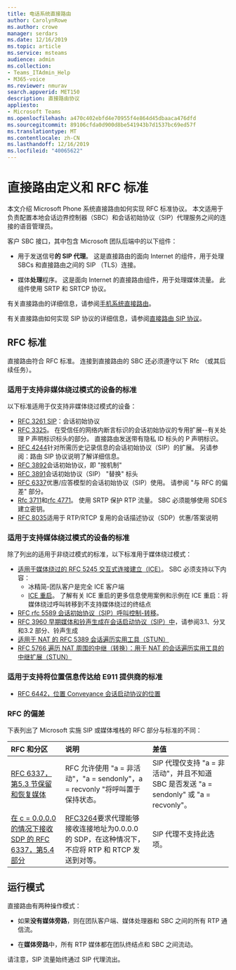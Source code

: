 ```yaml
---
title: 电话系统直接路由
author: CarolynRowe
ms.author: crowe
manager: serdars
ms.date: 12/16/2019
ms.topic: article
ms.service: msteams
audience: admin
ms.collection:
- Teams_ITAdmin_Help
- M365-voice
ms.reviewer: nmurav
search.appverid: MET150
description: 直接路由协议
appliesto:
- Microsoft Teams
ms.openlocfilehash: a470c402ebfd4e70955f4e864d45dbaaca476dfd
ms.sourcegitcommit: 89106cfda0d900d8be541943b7d1537bc69ed57f
ms.translationtype: MT
ms.contentlocale: zh-CN
ms.lasthandoff: 12/16/2019
ms.locfileid: "40065622"
---
```

# <a name="direct-routing---definitions-and-rfc-standards"></a>直接路由定义和 RFC 标准

本文介绍 Microsoft Phone 系统直接路由如何实现 RFC 标准协议。 本文适用于负责配置本地会话边界控制器（SBC）和会话初始协议（SIP）代理服务之间的连接的语音管理员。

客户 SBC 接口，其中包含 Microsoft 团队后端中的以下组件： 

- 用于发送信号**的 SIP 代理**。 这是直接路由的面向 Internet 的组件，用于处理 SBCs 和直接路由之间的 SIP （TLS）连接。

- 媒体**处理**程序。 这是面向 Internet 的直接路由组件，用于处理媒体流量。 此组件使用 SRTP 和 SRTCP 协议。


有关直接路由的详细信息，请参阅[手机系统直接路由](direct-routing-landing-page.md)。

有关直接路由如何实现 SIP 协议的详细信息，请参阅[直接路由 SIP 协议](direct-routing-protocols-sip.md)。

## <a name="rfc-standards"></a>RFC 标准

直接路由符合 RFC 标准。  连接到直接路由的 SBC 还必须遵守以下 Rfc （或其后续任务）。 

### <a name="standards-applicable-to-devices-that-support-non-media-bypass-mode"></a>适用于支持非媒体绕过模式的设备的标准 

以下标准适用于仅支持非媒体绕过模式的设备：

- [RFC 3261 SIP](https://tools.ietf.org/html/rfc3261)：会话初始协议
- [RFC 3325](https://www.ietf.org/rfc/rfc3325)。 在受信任的网络内断言标识的会话初始协议的专用扩展--有关处理 P 声明标识标头的部分。 直接路由发送带有隐私 ID 标头的 P 声明标识。 
- [RFC 4244](https://www.ietf.org/rfc/rfc4244.txt)针对所需历史记录信息的会话初始协议（SIP）的扩展。 另请参阅：路由 SIP 协议说明了解详细信息。
- [RFC 3892](https://www.ietf.org/rfc/rfc3892.txt)会话初始协议，即 "按机制"
- [RFC 3891](https://www.ietf.org/rfc/rfc3891.txt)会话初始协议（SIP） "替换" 标头 
- [RFC 6337](https://tools.ietf.org/html/rfc6337)优惠/应答模型的会话初始协议（SIP）使用。
  请参阅 "与 RFC 的偏差" 部分。
- [Rfc 3711](https://tools.ietf.org/html/rfc3711)和[rfc 4771](https://tools.ietf.org/html/rfc4771)。 使用 SRTP 保护 RTP 流量。 SBC 必须能够使用 SDES 建立密钥。 
- [RFC 8035](https://www.ietf.org/rfc/rfc8035.txt)适用于 RTP/RTCP 复用的会话描述协议（SDP）优惠/答案说明

### <a name="standards-applicable-to-devices-that-support-media-bypass-mode"></a>适用于支持媒体绕过模式的设备的标准

除了列出的适用于非绕过模式的标准，以下标准用于媒体绕过模式：

- [适用于媒体绕过的 RFC 5245 交互式连接建立（ICE）](https://tools.ietf.org/html/rfc5245)。  SBC 必须支持以下内容：
  - 冰精简-团队客户是完全 ICE 客户端
  - [ICE 重启](https://tools.ietf.org/html/rfc5245#section-9.1.1.1)。 了解有关 ICE 重启的更多信息使用案例和示例在 ICE 重启：将媒体绕过呼叫转移到不支持媒体绕过的终结点   
- [RFC rfc 5589 会话初始协议（SIP）呼叫控制-转移](https://tools.ietf.org/html/rfc5589)。 
- [RFC 3960 早期媒体和铃声生成在会话启动协议（SIP）中](https://tools.ietf.org/html/rfc3960)，请参阅3.1、分叉和3.2 部分、铃声生成 
- [适用于 NAT 的 RFC 5389 会话遍历实用工具（STUN）](https://tools.ietf.org/html/rfc5389)
- [RFC 5766 遍历 NAT 周围的中继（转换）：用于 NAT 的会话遍历实用工具的中继扩展（STUN）](https://tools.ietf.org/html/rfc5766)

### <a name="standards-applicable-to-support-conveying-location-information-to-e911-providers"></a>适用于支持将位置信息传达给 E911 提供商的标准

- [RFC 6442，位置 Conveyance 会话启动协议的位置](https://tools.ietf.org/html/rfc6442)

### <a name="deviations-from-the-rfcs"></a>RFC 的偏差

下表列出了 Microsoft 实施 SIP 或媒体堆栈的 RFC 部分与标准的不同：

| RFC 和分区 | 说明 | 差值 |
| :---------------------  |:---------------------- |:-----------------------|
| [RFC 6337，第5.3 节保留和恢复媒体](https://tools.ietf.org/html/rfc6337#section-5.3) | RFC 允许使用 "a = 非活动"，"a = sendonly"，a = recvonly "将呼叫置于保持状态。 |SIP 代理仅支持 "a = 非活动"，并且不知道 SBC 是否发送 "a = sendonly" 或 "a = recvonly"。
| [在 c = 0.0.0.0 的情况下接收 SDP 的 RFC 6337，第5.4 部分](https://tools.ietf.org/html/rfc6337#section-5.4) | [RFC3264](https://tools.ietf.org/html/rfc3264)要求代理能够接收连接地址为0.0.0.0 的 SDP，在这种情况下，不应将 RTP 和 RTCP 发送到对等。 | SIP 代理不支持此选项。 |

## <a name="operational-modes"></a>运行模式

直接路由有两种操作模式：

- 如果**没有媒体旁路**，则在团队客户端、媒体处理器和 SBC 之间的所有 RTP 通信流。  

- 在**媒体旁路**中，所有 RTP 媒体都在团队终结点和 SBC 之间流动。 

请注意，SIP 流量始终通过 SIP 代理流出。   
